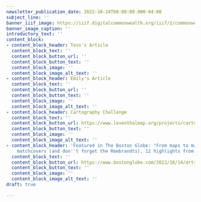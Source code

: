 ```yaml
---
newsletter_publication_date: 2022-10-24T00:00:00.000-04:00
subject_line: ''
banner_iiif_image: https://iiif.digitalcommonwealth.org/iiif/2/commonwealth:3f463526x/1023,1013,3223,999/1200,/0/default.jpg
banner_image_caption: ''
introductory_text: ''
content_block:
- content_block_header: Tess's Article
  content_block_text: ''
  content_block_button_url: ''
  content_block_button_text: ''
  content_block_image: ''
  content_block_image_alt_text: ''
- content_block_header: Emily's Article
  content_block_text: ''
  content_block_button_url: ''
  content_block_button_text: ''
  content_block_image: ''
  content_block_image_alt_text: ''
- content_block_header: Cartography Challenge
  content_block_text: ''
  content_block_button_url: https://www.leventhalmap.org/projects/cartography-challenge/
  content_block_button_text: ''
  content_block_image: ''
  content_block_image_alt_text: ''
- content_block_header: 'Featured in The Boston Globe: "From maps to manuscripts to
    matchcovers (and don''t forget the Rembrandts), 12 highlights from the BPL""'
  content_block_text: ''
  content_block_button_url: https://www.bostonglobe.com/2022/10/14/arts/maps-manuscripts-matchcovers-dont-forget-rembrandts-12-highlights-bpl/
  content_block_button_text: ''
  content_block_image: ''
  content_block_image_alt_text: ''
draft: true

---
```


